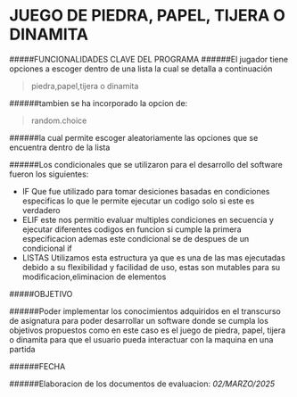 # JUEGO DE PIEDRA, PAPEL, TIJERA O DINAMITA



#####FUNCIONALIDADES CLAVE DEL PROGRAMA
######El jugador tiene opciones a escoger dentro de una lista la cual se detalla a continuación
> piedra,papel,tijera o dinamita

######tambien se ha incorporado la opcion de:
>random.choice

######la cual permite escoger aleatoriamente las opciones que se encuentra dentro de la lista

######Los condicionales que se utilizaron para el desarrollo del software fueron los siguientes:
- IF
Que fue utilizado para tomar desiciones basadas en condiciones especificas lo que le permite ejecutar un codigo solo si este es verdadero
- ELIF
este nos permitio evaluar multiples condiciones en secuencia y ejecutar diferentes codigos en funcion si cumple la primera especificacion ademas este condicional se de despues de un condicional if
- LISTAS
Utilizamos esta estructura ya que es una de las mas ejecutadas debido a su flexibilidad y facilidad de uso, estas son mutables para su modificacion,eliminacion de elementos


#####OBJETIVO 

######Poder implementar los conocimientos adquiridos en el transcurso de asignatura para poder desarrollar un software donde se  cumpla los objetivos propuestos como en este caso es el juego de piedra, papel, tijera o dinamita para que el usuario pueda interactuar con la maquina en una partida


######FECHA

######Elaboracion de los documentos de evaluacion: 
*02/MARZO/2025*
